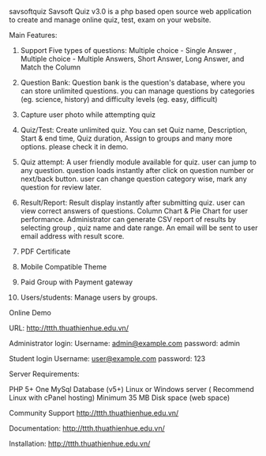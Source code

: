 savsoftquiz
Savsoft Quiz v3.0 is a php based open source web application to create and manage online quiz, test, exam on your website.

Main Features:

1) Support Five types of questions: Multiple choice - Single Answer , Multiple choice - Multiple Answers, Short Answer, Long Answer, and Match the Column

2) Question Bank: Question bank is the question's database, where you can store unlimited questions. you can manage questions by categories (eg. science, history) and difficulty levels (eg. easy, difficult)

3) Capture user photo while attempting quiz

4) Quiz/Test: Create unlimited quiz. You can set Quiz name, Description, Start & end time, Quiz duration, Assign to groups and many more options. please check it in demo.

5) Quiz attempt: A user friendly module available for quiz. user can jump to any question. question loads instantly after click on question number or next/back button. user can change question category wise, mark any question for review later.

6) Result/Report: Result display instantly after submitting quiz. user can view correct answers of questions. Column Chart & Pie Chart for user performance. Administrator can generate CSV report of results by selecting group , quiz name and date range. An email will be sent to user email address with result score.

7) PDF Certificate

8) Mobile Compatible Theme

9) Paid Group with Payment gateway

10) Users/students: Manage users by groups.

Online Demo

URL: http://ttth.thuathienhue.edu.vn/

Administrator login: Username: admin@example.com password: admin

Student login Username: user@example.com password: 123

Server Requirements:

PHP 5+ One MySql Database (v5+) Linux or Windows server ( Recommend Linux with cPanel hosting) Minimum 35 MB Disk space (web space)

Community Support http://ttth.thuathienhue.edu.vn/

Documentation: http://ttth.thuathienhue.edu.vn/

Installation: http://ttth.thuathienhue.edu.vn/
